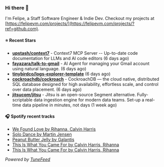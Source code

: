 ### Hi there 👋

I'm Felipe, a Staff Software Engineer & Indie Dev. Checkout my projects at [https://felipevm.com/projects/](https://felipevm.com/projects/?ref=github.com).

#### ⭐ Recent Stars
- **[upstash/context7](https://github.com/upstash/context7)** - Context7 MCP Server -- Up-to-date code documentation for LLMs and AI code editors (6 days ago)
- **[fayazara/talk-to-gmail](https://github.com/fayazara/talk-to-gmail)** - AI Agent for managing your Gmail account using natural language. (6 days ago)
- **[tinybirdco/logs-explorer-template](https://github.com/tinybirdco/logs-explorer-template)** (6 days ago)
- **[cockroachdb/cockroach](https://github.com/cockroachdb/cockroach)** - CockroachDB — the cloud native, distributed SQL database designed for high availability, effortless scale, and control over data placement. (6 days ago)
- **[jitsucom/jitsu](https://github.com/jitsucom/jitsu)** - Jitsu is an open-source Segment alternative. Fully-scriptable data ingestion engine for modern data teams. Set-up a real-time data pipeline in minutes, not days (1 week ago)

#### 🎧 Spotify recent tracks
- [We Found Love by Rihanna, Calvin Harris](https://open.spotify.com/track/6qn9YLKt13AGvpq9jfO8py)
- [Solo Dance by Martin Jensen](https://open.spotify.com/track/10AsRVRdU07cMAFHeGYO3c)
- [Peanut Butter Jelly by Galantis](https://open.spotify.com/track/3aIhJDHxr1kgTSnutJxPTH)
- [This Is What You Came For by Calvin Harris, Rihanna](https://open.spotify.com/track/0azC730Exh71aQlOt9Zj3y)
- [This Is What You Came For by Calvin Harris, Rihanna](https://open.spotify.com/track/0azC730Exh71aQlOt9Zj3y)

_Powered by [TuneFeed](https://tunefeed.app?ref=github.com)_
